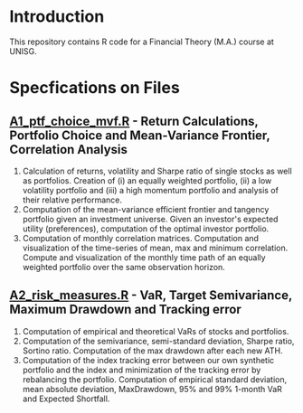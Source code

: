 # Introduction 

This repository contains R code for a Financial Theory (M.A.) course at UNISG.

# Specfications on Files

## [A1_ptf_choice_mvf.R](https://github.com/nathaliemayor/Financial_Theory/blob/main/A1_PTF_choice_MVF.R) - Return Calculations, Portfolio Choice and Mean-Variance Frontier, Correlation Analysis

1. Calculation of returns, volatility and Sharpe ratio of single stocks as well as portfolios. Creation of (i) an equally weighted portfolio, (ii) a low volatility portfolio and (iii) a high momentum portfolio and analysis of their relative performance. 
2. Computation of the mean-variance efficient frontier and tangency portfolio given an investment universe. Given an investor's expected utility (preferences), computation of the optimal investor portfolio.
3. Computation of monthly correlation matrices. Computation and visualization of the time-series of mean, max and minimum correlation. Compute and visualization of the monthly time path of an equally weighted portfolio over the same observation horizon.

## [A2_risk_measures.R](https://github.com/nathaliemayor/Financial_Theory/blob/main/A2_risk_measures.R) - VaR, Target Semivariance, Maximum Drawdown and Tracking error

1. Computation of empirical and theoretical VaRs of stocks and portfolios.
2. Computation of the semivariance, semi-standard deviation, Sharpe ratio, Sortino ratio. Computation of the max drawdown after each new ATH.
3. Computation of the index tracking error between our own synthetic portfolio and the index and minimization of the tracking error by rebalancing the portfolio. Computation of empirical standard deviation, mean absolute deviation, MaxDrawdown, 95% and 99% 1-month VaR and Expected Shortfall.
